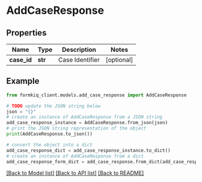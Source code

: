 # AddCaseResponse


## Properties

Name | Type | Description | Notes
------------ | ------------- | ------------- | -------------
**case_id** | **str** | Case Identifier | [optional] 

## Example

```python
from formkiq_client.models.add_case_response import AddCaseResponse

# TODO update the JSON string below
json = "{}"
# create an instance of AddCaseResponse from a JSON string
add_case_response_instance = AddCaseResponse.from_json(json)
# print the JSON string representation of the object
print(AddCaseResponse.to_json())

# convert the object into a dict
add_case_response_dict = add_case_response_instance.to_dict()
# create an instance of AddCaseResponse from a dict
add_case_response_form_dict = add_case_response.from_dict(add_case_response_dict)
```
[[Back to Model list]](../README.md#documentation-for-models) [[Back to API list]](../README.md#documentation-for-api-endpoints) [[Back to README]](../README.md)


